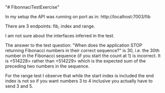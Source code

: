 "# FibonnaciTestExercise" 

In my setup the API was running on port as in: http://localhost:7003/fib

There are 3 endpoints: fib, index and range.

I am not sure about the interfaces inferred in the test.

The answer to the test question: "When does the application STOP returning Fibonacci numbers in their correct sequence?" is 30, i.e. the 30th number in the Fibonacci sequence (if you start the count at 1) is incorrect. It is <514228> rather than <514229> which is the expected sum of the preceding two numbers in the sequence.

For the range test I observe that while the start index is included the end index is not so if you want numbers 3 to 4 inclusive you actually have to send 3 and 5.
